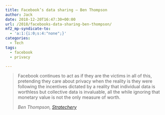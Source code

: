 ```yaml
---
title: Facebook’s data sharing – Ben Thompson
author: Jack
date: 2018-12-20T16:47:30+00:00
url: /2018/facebooks-data-sharing-ben-thompson/
mf2_mp-syndicate-to:
  - 'a:1:{i:0;s:4:"none";}'
categories:
  - Tech
tags:
  - facebook
  - privacy

---
```

<blockquote class="wp-block-quote">
  <p>
    Facebook continues to act as if they are the victims in all of this, pretending they care about privacy when the reality is they were following the incentives dictated by a reality that individual data is worthless but collective data is invaluable, all the while ignoring that monetary value is not the only measure of worth.
  </p>
  
  <cite>Ben Thompson, <a href="https://stratechery.com">Stratechery</a></cite>
</blockquote>